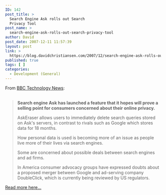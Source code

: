 ```yaml
---
ID: 142
post_title: >
  Search Engine Ask rolls out Search
  Privacy Tool
post_name: >
  search-engine-ask-rolls-out-search-privacy-tool
author: David
post_date: 2007-12-11 11:57:39
layout: post
link: >
  https://blog.davidchristiansen.com/2007/12/search-engine-ask-rolls-out-search-privacy-tool/
published: true
tags: [ ]
categories:
  - Development (General)
---
```

From <a href="http://news.bbc.co.uk/1/hi/technology/7138260.stm">BBC Technology News</a>:<br>
<br>
<blockquote>
<strong>Search engine Ask has launched a feature that it hopes will prove a selling  point for consumers concerned about their online privacy. </strong> <p>
AskEraser allows users to immediately delete search queries stored on Ask's  servers, in contrast to rivals such as Google which stores data for 18 months.</p><p>How personal data is used is becoming more of an issue as people live more of  their lives via search engines.</p><p>Some are concerned about possible deals between search engines and ad firms. </p><p>In America consumer advocacy groups have expressed doubts about a proposed  merger between Google and ad-serving company DoubleClick, which is currently  being reviewed by US regulators.</p></blockquote> <a href="http://news.bbc.co.uk/1/hi/technology/7138260.stm">Read more here...</a>
